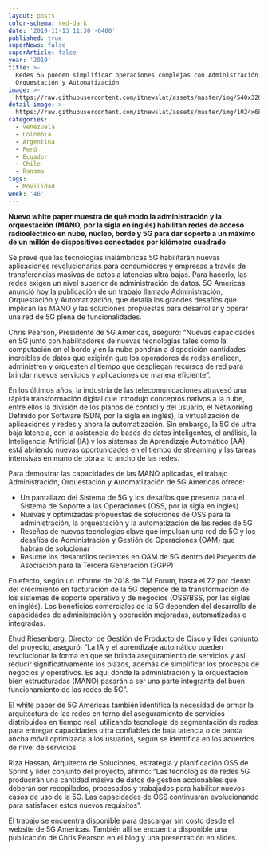 ```yaml
---
layout: posts
color-schema: red-dark
date: '2019-11-13 11:30 -0400'
published: true
superNews: false
superArticle: false
year: '2019'
title: >-
  Redes 5G pueden simplificar operaciones complejas con Administración,
  Orquestación y Automatización 
image: >-
  https://raw.githubusercontent.com/itnewslat/assets/master/img/540x320/Antenas-5G-p.jpg
detail-image: >-
  https://raw.githubusercontent.com/itnewslat/assets/master/img/1024x680/Antenas-5G-g.jpg
categories:
  - Venezuela
  - Colombia
  - Argentina
  - Perú
  - Ecuador
  - Chile
  - Panama
tags:
  - Movilidad
week: '46'
---
```

**Nuevo white paper muestra de qué modo la administración y la orquestación (MANO, por la sigla en inglés) habilitan redes de acceso radioeléctrico en nube, núcleo, borde y 5G para dar soporte a un máximo de un millón de dispositivos conectados por kilómetro cuadrado**

Se prevé que las tecnologías inalámbricas 5G habilitarán nuevas aplicaciones revolucionarias para consumidores y empresas a través de transferencias masivas de datos a latencias ultra bajas. Para hacerlo, las redes exigen un nivel superior de administración de datos. 5G Americas anunció hoy la publicación de un trabajo llamado Administración, Orquestación y Automatización, que detalla los grandes desafíos que implican las MANO y las soluciones propuestas para desarrollar y operar una red de 5G plena de funcionalidades.

Chris Pearson, Presidente de 5G Americas, aseguró: “Nuevas capacidades en 5G junto con habilitadores de nuevas tecnologías tales como la computación en el borde y en la nube pondrán a disposición cantidades increíbles de datos que exigirán que los operadores de redes analicen, administren y orquesten al tiempo que despliegan recursos de red para brindar nuevos servicios y aplicaciones de manera eficiente”.

En los últimos años, la industria de las telecomunicaciones atravesó una rápida transformación digital que introdujo conceptos nativos a la nube, entre ellos la división de los planos de control y del usuario, el Networking Definido por Software (SDN, por la sigla en inglés), la virtualización de aplicaciones y redes y ahora la automatización. Sin embargo, la 5G de ultra baja latencia, con la asistencia de bases de datos inteligentes, el análisis, la Inteligencia Artificial (IA) y los sistemas de Aprendizaje Automático (AA), está abriendo nuevas oportunidades en el tiempo de streaming y las tareas intensivas en mano de obra a lo ancho de las redes.

Para demostrar las capacidades de las MANO aplicadas, el trabajo Administración, Orquestación y Automatización de 5G Americas ofrece: 

-	Un pantallazo del Sistema de 5G y los desafíos que presenta para el Sistema de Soporte a las Operaciones (OSS, por la sigla en inglés) 
-	Nuevas y optimizadas propuestas de soluciones de OSS para la administración, la orquestación y la automatización de las redes de 5G 
-	Reseñas de nuevas tecnologías clave que impulsan una red de 5G y los desafíos de Administración y Gestión de Operaciones (OAM) que habrán de solucionar 
-	Resume los desarrollos recientes en OAM de 5G dentro del Proyecto de Asociación para la Tercera Generación (3GPP)

En efecto, según un informe de 2018 de TM Forum, hasta el 72 por ciento del crecimiento en facturación de la 5G depende de la transformación de los sistemas de soporte operativo y de negocios (OSS/BSS, por las siglas en inglés). Los beneficios comerciales de la 5G dependen del desarrollo de capacidades de administración y operación mejoradas, automatizadas e integradas. 

Ehud Riesenberg, Director de Gestión de Producto de Cisco y líder conjunto del proyecto, aseguró: “La IA y el aprendizaje automático pueden revolucionar la forma en que se brinda aseguramiento de servicios y así reducir significativamente los plazos, además de simplificar los procesos de negocios y operativos. Es aquí donde la administración y la orquestación bien estructuradas (MANO) pasarán a ser una parte integrante del buen funcionamiento de las redes de 5G”. 

El white paper de 5G Americas también identifica la necesidad de armar la arquitectura de las redes en torno del aseguramiento de servicios distribuidos en tiempo real, utilizando tecnología de segmentación de redes para entregar capacidades ultra confiables de baja latencia o de banda ancha móvil optimizada a los usuarios, según se identifica en los acuerdos de nivel de servicios.

Riza Hassan,  Arquitecto de Soluciones, estrategia y planificación OSS de Sprint y líder conjunto del proyecto, afirmó: “Las tecnologías de redes 5G producirán una cantidad másiva de datos de gestión accionables que deberán ser recopilados, procesados y trabajados para habilitar nuevos casos de uso de la 5G. Las capacidades de OSS continuarán evolucionando para satisfacer estos nuevos requisitos”.

El trabajo se encuentra disponible para descargar sin costo desde el website de 5G Americas. También allí se encuentra disponible una publicación de Chris Pearson en el blog y una presentación en slides.